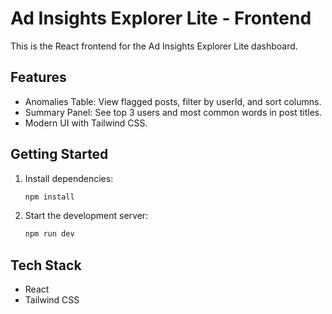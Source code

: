 # Ad Insights Explorer Lite - Frontend

This is the React frontend for the Ad Insights Explorer Lite dashboard.

## Features
- Anomalies Table: View flagged posts, filter by userId, and sort columns.
- Summary Panel: See top 3 users and most common words in post titles.
- Modern UI with Tailwind CSS.

## Getting Started

1. Install dependencies:
   ```powershell
   npm install
   ```
2. Start the development server:
   ```powershell
   npm run dev
   ```

## Tech Stack
- React
- Tailwind CSS


